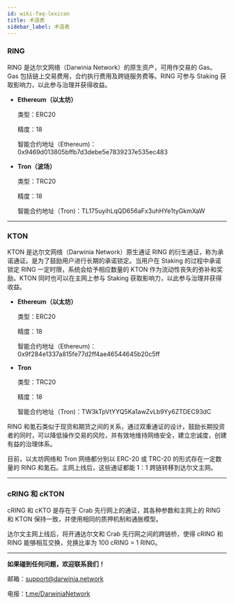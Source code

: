 ```yaml
---
id: wiki-faq-lexicon
title: 术语表
sidebar_label: 术语表
---
```


### RING

RING 是达尔文网络（Darwinia Network）的原生资产，可用作交易的 Gas。Gas 包括链上交易费用，合约执行费用及跨链服务费等。RING 可参与 Staking 获取影响力，以此参与治理并获得收益。


* **Ethereum（以太坊）**
  
  类型：ERC20
  
  精度：18

  智能合约地址（Ethereum)：0x9469d013805bffb7d3debe5e7839237e535ec483

* **Tron（波场）**
  
  类型：TRC20

  精度：18

  智能合约地址（Tron)：TL175uyihLqQD656aFx3uhHYe1tyGkmXaW

<hr />

### KTON

KTON 是达尔文网络（Darwinia Network）原生通证 RING 的衍生通证，称为承诺通证。是为了鼓励用户进行长期的承诺锁定。当用户在 Staking 的过程中承诺锁定 RING 一定时限，系统会给予相应数量的 KTON 作为流动性丧失的弥补和奖励。KTON 同时也可以在主网上参与 Staking 获取影响力，以此参与治理并获得收益。


* **Ethereum（以太坊）**
 
  类型：ERC20

  精度：18

  智能合约地址（Ethereum)：0x9f284e1337a815fe77d2ff4ae46544645b20c5ff

* **Tron**
  
  类型：TRC20

  精度：18

  智能合约地址（Tron)：TW3kTpVtYYQ5Ka1awZvLb9Yy6ZTDEC93dC


RING 和氪石类似于现货和期货之间的关系，通过双重通证的设计，鼓励长期投资者的同时，可以降低操作交易的风险，并有效地维持网络安全，建立忠诚度，创建有益的治理体系。

目前，以太坊网络和 Tron 网络都分别以 ERC-20 或 TRC-20 的形式存在一定数量的 RING 和氪石。主网上线后，这些通证都能 1：1 跨链转移到达尔文主网。

<hr />

### cRING 和 cKTON

cRING 和 cKTO 是存在于 Crab 先行网上的通证，其各种参数和主网上的 RING 和 KTON 保持一致，并使用相同的质押机制和通胀模型。

达尔文主网上线后，将开通达尔文和 Crab 先行网之间的跨链桥，使得 cRING 和 RING 能够相互交换，兑换比率为 100 cRING = 1 RING。

<hr />

**如果碰到任何问题，欢迎联系我们！**

邮箱：[support@darwinia.network](support@darwinia.network)

电报：[t.me/DarwiniaNetwork](https://t.me/DarwiniaNetwork)


